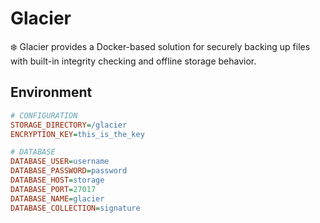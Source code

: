 # Glacier
❄️ Glacier provides a Docker-based solution for securely backing up files with built-in integrity checking and offline storage behavior.

## Environment
```INI
# CONFIGURATION
STORAGE_DIRECTORY=/glacier
ENCRYPTION_KEY=this_is_the_key

# DATABASE
DATABASE_USER=username
DATABASE_PASSWORD=password
DATABASE_HOST=storage
DATABASE_PORT=27017
DATABASE_NAME=glacier
DATABASE_COLLECTION=signature
```
